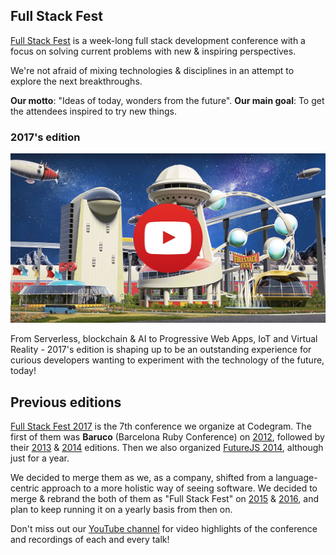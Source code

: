 ## Full Stack Fest

[Full Stack Fest](https://fullstackfest.com) is a week-long full stack development conference with a focus on solving current problems with new & inspiring perspectives.

We're not afraid of mixing technologies & disciplines in an attempt to explore the next breakthroughs.

**Our motto**: "Ideas of today, wonders from the future". 
**Our main goal**: To get the attendees inspired to try new things.

### 2017's edition

[![](/assets/video-teaser.jpg)](https://www.youtube.com/watch?v=vkYCDU6Xbms)

From Serverless, blockchain & AI to Progressive Web Apps, IoT and Virtual Reality - 2017's edition is shaping up to be an outstanding experience for curious developers wanting to experiment with the technology of the future, today!

## Previous editions

[Full Stack Fest 2017](https://2017.fullstackfest.com) is the 7th conference we organize at Codegram. The first of them was **Baruco** \(Barcelona Ruby Conference\) on [2012](https://www.youtube.com/playlist?list=PLe9psSNJBf75BNEHA41k8SkGsssIF6A97), followed by their [2013](https://www.youtube.com/playlist?list=PLe9psSNJBf75GtwxHQzESHqSUgsS0Pv_N) & [2014](https://www.youtube.com/playlist?list=PLe9psSNJBf77DASjRJbHCjGvka_zuJcjz) editions. Then we also organized [FutureJS 2014](https://www.youtube.com/playlist?list=PLe9psSNJBf766JO_B2yHL_JtsfuVDyRR8), although just for a year.

We decided to merge them as we, as a company, shifted from a language-centric approach to a more holistic way of seeing software. We decided to merge & rebrand the both of them as "Full Stack Fest" on [2015](https://www.youtube.com/playlist?list=PLe9psSNJBf77PgzYZ2yId2RfUkd9_lMMr) & [2016](https://www.youtube.com/playlist?list=PLe9psSNJBf76DOOKMkDpyo_A5PfZk7JWc), and plan to keep running it on a yearly basis from then on.

Don't miss out our [YouTube channel](https://www.youtube.com/channel/UCwoOpKfkyCQHW562hXXQAGg/playlists) for video highlights of the conference and recordings of each and every talk!

